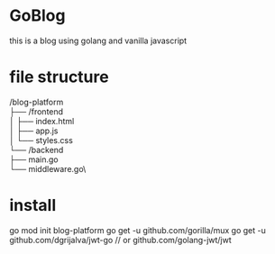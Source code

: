 # GoBlog
this is a blog using golang and vanilla javascript 

# file structure
\/blog-platform\
  ├── \/frontend\
  │   ├── index.html\
  │   ├── app.js\
  │   └── styles.css\
  └── \/backend\
      ├── main.go\
      └── middleware.go\
      
# install 

go mod init blog-platform
go get -u github.com/gorilla/mux
go get -u github.com/dgrijalva/jwt-go // or github.com/golang-jwt/jwt
